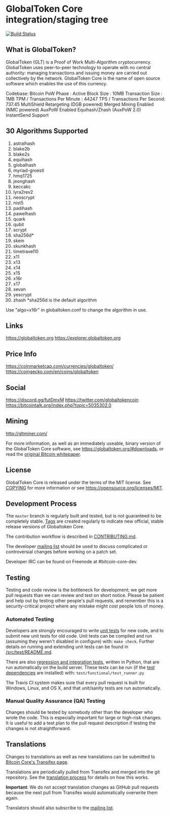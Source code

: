 GlobalToken Core integration/staging tree
=====================================

[![Build Status](https://travis-ci.org/globaltoken/globaltoken.svg?branch=master)](https://travis-ci.org/globaltoken/globaltoken)

What is GlobalToken?
----------------
GlobalToken (GLT) is a Proof of Work Multi-Algorithm cryptocurrency. GlobalToken uses peer-to-peer technology to operate with no central authority: managing transactions and issuing money are carried out collectively by the network. GlobalToken Core is the name of open source software which enables the use of this currency.

Codebase: Bitcoin
PoW Phase : Active
Block Size : 10MB
Transaction Size : 1MB
TPM / Transactions Per Minute : 44247
TPS / Transactions Per Second: 737.45
MultiShield Retargeting (DGB powered)
Merged Mining Enabled (NMC powered)
AuxPoW Enabled
Equihash/Zhash (AuxPoW 2.0)
InstantSend Support

30 Algorithms Supported
-------
1. astralhash
2. blake2b
3. blake2s
4. equihash
5. globalhash
6. myriad-groestl
7. hmq1725
8. jeonghash
9. keccakc
10. lyra2rev2
11. neoscrypt
12. nist5
13. padihash
14. pawelhash
15. quark
16. qubit
17. scrypt
18. sha256d*
19. skein
20. skunkhash
21. timetravel10
22. x11
23. x13
24. x14
25. x15
26. x16r
27. x17
28. xevan
29. yescrypt
30. zhash
*sha256d is the default algorithm

Use "algo=x16r" in globaltoken.conf to change the algorithm in use.

Links
----------------
https://globaltoken.org
https://explorer.globaltoken.org

Price Info
----------------
https://coinmarketcap.com/currencies/globaltoken/
https://coingecko.com/en/coins/globaltoken

Social
----------------
https://discord.gg/futDmxM
https://twitter.com/globaltokencoin
https://bitcointalk.org/index.php?topic=5035302.0

Mining
----------------
http://gltminer.com/

For more information, as well as an immediately useable, binary version of
the GlobalToken Core software, see https://globaltoken.org/#downloads, or read the
[original Bitcoin whitepaper](https://bitcoincore.org/bitcoin.pdf).

License
-------

GlobalToken Core is released under the terms of the MIT license. See [COPYING](COPYING) for more
information or see https://opensource.org/licenses/MIT.

Development Process
-------------------

The `master` branch is regularly built and tested, but is not guaranteed to be
completely stable. [Tags](https://github.com/globaltoken/globaltoken/tags) are created
regularly to indicate new official, stable release versions of Globaltoken Core.

The contribution workflow is described in [CONTRIBUTING.md](CONTRIBUTING.md).

The developer [mailing list](https://lists.linuxfoundation.org/mailman/listinfo/bitcoin-dev)
should be used to discuss complicated or controversial changes before working
on a patch set.

Developer IRC can be found on Freenode at #bitcoin-core-dev.

Testing
-------

Testing and code review is the bottleneck for development; we get more pull
requests than we can review and test on short notice. Please be patient and help out by testing
other people's pull requests, and remember this is a security-critical project where any mistake might cost people
lots of money.

### Automated Testing

Developers are strongly encouraged to write [unit tests](src/test/README.md) for new code, and to
submit new unit tests for old code. Unit tests can be compiled and run
(assuming they weren't disabled in configure) with: `make check`. Further details on running
and extending unit tests can be found in [/src/test/README.md](/src/test/README.md).

There are also [regression and integration tests](/test), written
in Python, that are run automatically on the build server.
These tests can be run (if the [test dependencies](/test) are installed) with: `test/functional/test_runner.py`

The Travis CI system makes sure that every pull request is built for Windows, Linux, and OS X, and that unit/sanity tests are run automatically.

### Manual Quality Assurance (QA) Testing

Changes should be tested by somebody other than the developer who wrote the
code. This is especially important for large or high-risk changes. It is useful
to add a test plan to the pull request description if testing the changes is
not straightforward.

Translations
------------

Changes to translations as well as new translations can be submitted to
[Bitcoin Core's Transifex page](https://www.transifex.com/projects/p/bitcoin/).

Translations are periodically pulled from Transifex and merged into the git repository. See the
[translation process](doc/translation_process.md) for details on how this works.

**Important**: We do not accept translation changes as GitHub pull requests because the next
pull from Transifex would automatically overwrite them again.

Translators should also subscribe to the [mailing list](https://groups.google.com/forum/#!forum/bitcoin-translators).
